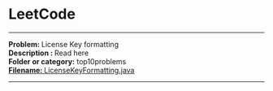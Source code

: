 # LeetCode
<hr>
<b> Problem: </b>License Key formatting <br>
<b> Description : </b> Read here <a href = "https://leetcode.com/problems/license-key-formatting/#/description" name = "Read the complete description"></a> <br>
<b> Folder or category:</b> top10problems <a href = "https://github.com/patilankita79/LeetCode/tree/master/top10popular"/><br>
<b> Filename: </b> LicenseKeyFormatting.java <a href ="https://github.com/patilankita79/LeetCode/blob/master/top10popular/LicenseKeyFormatting.java" /><br>

<hr>
